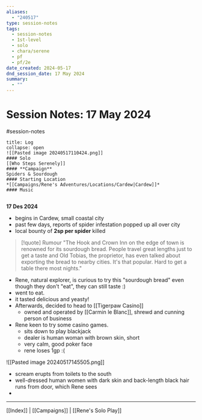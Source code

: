 ```yaml
---
aliases:
  - "240517"
type: session-notes
tags:
  - session-notes
  - 1st-level
  - solo
  - chara/serene
  - pf
  - pf/2e
date_created: 2024-05-17
dnd_session_date: 17 May 2024
summary:
  - ""
---
```

# Session Notes: 17 May 2024
#session-notes 
```ad-pf2-note
title: Log
collapse: open
![[Pasted image 20240517110424.png]]
#### Solo
[[Who Steps Serenely]]
#### **Campaign**
Spiders & Sourdough
#### Starting Location
*[[Campaigns/Rene's Adventures/Locations/Cardew|Cardew]]*
#### Music


```

**17 Des 2024**
- begins in Cardew, small coastal city
- past few days, reports of spider infestation popped up all over city
- local bounty of **2sp per spider** killed

> [!quote] Rumour
> "The Hook and Crown Inn on the edge of town is renowned for its sourdough bread. People travel great lengths just to get a taste and Old Tobias, the proprietor, has even talked about exporting the bread to nearby cities. It's that popular. Hard to get a table there most nights."

- Rene, natural explorer, is curious to try this "sourdough bread" even though they don't "eat", they can still taste :)
- went to eat.
- it tasted delicious and yeasty!
- Afterwards, decided to head to [[Tigerpaw Casino]]
	- owned and operated by [[Carmin le Blanc]],  shrewd and cunning person of business
- Rene keen to try some casino games.
	- sits down to play blackjack
	- dealer is human woman with brown skin, short
	- very calm, good poker face
	- rene loses 1gp :(

![[Pasted image 20240517145505.png]]

- scream erupts from toilets to the south
- well-dressed human women with dark skin and back-length black hair runs from door, which Rene sees
- 


----------

[[Index]] | [[Campaigns]] | [[Rene's Solo Play]] 